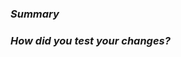### *Summary*
<!--
  What changed? Link to relevant issues.
-->

### *How did you test your changes?*
<!--
  Verify changes. Include relevant screenshots/videos
-->
